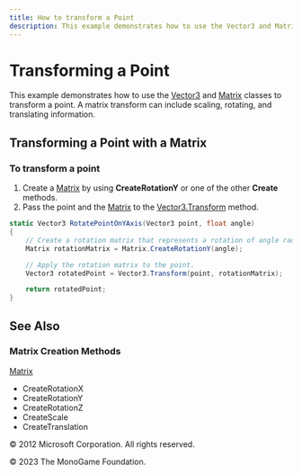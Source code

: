 ```yaml
---
title: How to transform a Point
description: This example demonstrates how to use the Vector3 and Matrix classes to transform a point. A matrix transform can include scaling, rotating, and translating information.
---
```


# Transforming a Point

This example demonstrates how to use the [Vector3](xref:Microsoft.Xna.Framework.Vector3) and [Matrix](xref:Microsoft.Xna.Framework.Matrix) classes to transform a point. A matrix transform can include scaling, rotating, and translating information.

## Transforming a Point with a Matrix

### To transform a point

1. Create a [Matrix](xref:Microsoft.Xna.Framework.Matrix) by using **CreateRotationY** or one of the other **Create** methods.
2. Pass the point and the [Matrix](xref:Microsoft.Xna.Framework.Matrix) to the [Vector3.Transform](xref:Microsoft.Xna.Framework.Vector3) method.

```csharp
static Vector3 RotatePointOnYAxis(Vector3 point, float angle)
{
    // Create a rotation matrix that represents a rotation of angle radians.
    Matrix rotationMatrix = Matrix.CreateRotationY(angle);

    // Apply the rotation matrix to the point.
    Vector3 rotatedPoint = Vector3.Transform(point, rotationMatrix);

    return rotatedPoint;
}
```

## See Also

### Matrix Creation Methods

[Matrix](xref:Microsoft.Xna.Framework.Matrix)

* CreateRotationX
* CreateRotationY
* CreateRotationZ
* CreateScale
* CreateTranslation

© 2012 Microsoft Corporation. All rights reserved.  

© 2023 The MonoGame Foundation.
